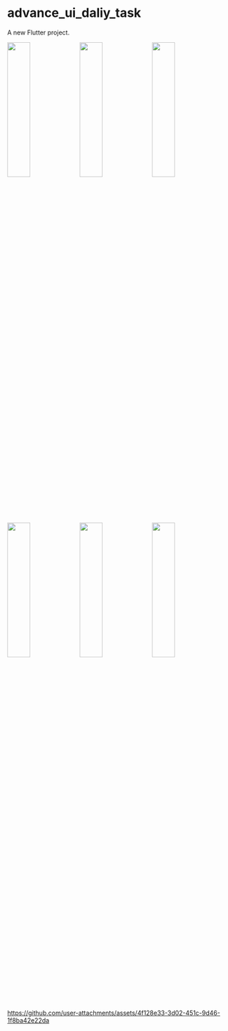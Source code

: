 # advance_ui_daliy_task

A new Flutter project.

<img src="https://github.com/user-attachments/assets/55a2073e-4adf-43b9-8d21-f2bab6585ffa" height=28% width=32%>
<img src="https://github.com/user-attachments/assets/b85d8c21-5c07-4722-99ec-ddaadc54d702" height=28% width=32%>
<img src="https://github.com/user-attachments/assets/81f636f6-a112-4946-b8d0-c711b3946f29" height=28% width=32%>
<img src="https://github.com/user-attachments/assets/c6d9a7c9-8b52-44b9-bf35-a534688c03fe" height=28% width=32%>
<img src="https://github.com/user-attachments/assets/18e72c57-cd89-424f-a1f9-3a7ce9f747ae" height=28% width=32%>
<img src="https://github.com/user-attachments/assets/c90de5e6-309c-46a2-90c1-33e4e4d4df74" height=28% width=32%>


https://github.com/user-attachments/assets/4f128e33-3d02-451c-9d46-1f8ba42e22da

